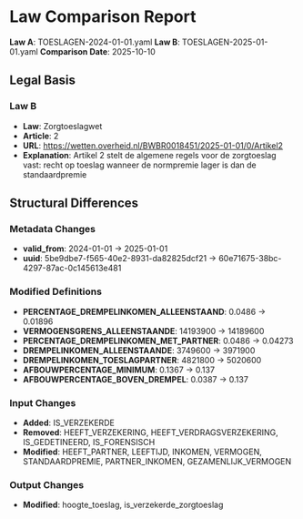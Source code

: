 # Law Comparison Report

**Law A**: TOESLAGEN-2024-01-01.yaml
**Law B**: TOESLAGEN-2025-01-01.yaml
**Comparison Date**: 2025-10-10

## Legal Basis

### Law B
- **Law**: Zorgtoeslagwet
- **Article**: 2
- **URL**: https://wetten.overheid.nl/BWBR0018451/2025-01-01/0/Artikel2
- **Explanation**: Artikel 2 stelt de algemene regels voor de zorgtoeslag vast: recht op toeslag wanneer de normpremie lager is dan de standaardpremie

## Structural Differences

### Metadata Changes
- **valid_from**: 2024-01-01 → 2025-01-01
- **uuid**: 5be9dbe7-f565-40e2-8931-da82825dcf21 → 60e71675-38bc-4297-87ac-0c145613e481

### Modified Definitions
- **PERCENTAGE_DREMPELINKOMEN_ALLEENSTAAND**: 0.0486 → 0.01896
- **VERMOGENSGRENS_ALLEENSTAANDE**: 14193900 → 14189600
- **PERCENTAGE_DREMPELINKOMEN_MET_PARTNER**: 0.0486 → 0.04273
- **DREMPELINKOMEN_ALLEENSTAANDE**: 3749600 → 3971900
- **DREMPELINKOMEN_TOESLAGPARTNER**: 4821800 → 5020600
- **AFBOUWPERCENTAGE_MINIMUM**: 0.1367 → 0.137
- **AFBOUWPERCENTAGE_BOVEN_DREMPEL**: 0.0387 → 0.137

### Input Changes
- **Added**: IS_VERZEKERDE
- **Removed**: HEEFT_VERZEKERING, HEEFT_VERDRAGSVERZEKERING, IS_GEDETINEERD, IS_FORENSISCH
- **Modified**: HEEFT_PARTNER, LEEFTIJD, INKOMEN, VERMOGEN, STANDAARDPREMIE, PARTNER_INKOMEN, GEZAMENLIJK_VERMOGEN

### Output Changes
- **Modified**: hoogte_toeslag, is_verzekerde_zorgtoeslag
